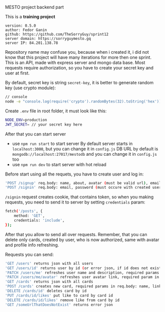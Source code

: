 MESTO project backend part

This is a **training project**
```
version: 0.5.0
author: Fedor Ganin 
github: https://github.com/TheSorryGuy/sprint12
server domain: https://sorryguymesto.gq
server IP: 84.201.138.78
```
Repository name may confuse you, because when i created it, i did not know that this project will have many
iterations for more then one sprint.
This is an API, made with express server and mongo data base.
Most requests require authorization, so you have to create your secret key and user at first.

By default, secret key is string ```secret-key```, it is better to generate random key (use crypto module):
```sh
// console
node -e "console.log(require('crypto').randomBytes(32).toString('hex'));"
```

Create ```.env``` file in root folder, it must look like this:
```sh
NODE_ENV=production
JWT_SECRET= // your secret key here
```
After that you can start server
- use ```npm run start``` to start server
By default server starts in ```localhost:3000```, but you can change it in ```config.js```
DB URL by default is ```mongodb://localhost:27017/mestodb``` and you can change it in ```config.js``` too
- use ```npm run dev``` to start server with hot reload

Before start using all the requets, you have to create user and log in:

```sh
'POST /signup' req.body: name, about, avatar (must be valid url), email (must be valid email), password
'POST /signin' req.body: email, password (must occure with created user params)
```
```/signin``` request creates cookie, that contains token, so when you making requests, you need to send it to server by setting ```credentials``` param:
```sh
fetch('/posts', {
    method: 'GET',
    credentials: 'include',
});
```
After that you allow to send all over requests. Remember, that you can delete only cards, created by user, who is now authorized,
same with avatar and profile info refreshing.

Requests you can send:
```sh
'GET /users' returns json with all users
'GET /users/id' returns user by id (or error json, if id does not exist)
'PATCH /users/me' refreshes user name and description, required params in req.body: name, about
'PATCH /users/me/avatar' refreshes user avatar link, required param in req.body - avatar (must be valid url)
'GET /cards' returns json with all cards
'POST /cards' creates new card, required params in req.body: name, link (must be valid url)
'DELETE /cards/id' deletes card by id
'PUT /cards/id/likes' put like to card by card id
'DELETE /cards/id/likes' remove like from card by id
'GET /someUrlThatDoesNotExist' returns error json
```
